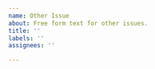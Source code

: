 ```yaml
---
name: Other Issue
about: Free form text for other issues.
title: ''
labels: ''
assignees: ''

---
```

